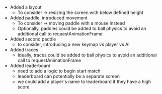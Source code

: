 - Added a layout
  - To consider -> resizing the screen with below defined height
- Added paddle, introduced movement
  - To consider -> moving paddle with a mouse instead
  - Optionally, paddles could be added to ball physics to avoid an additional call to requestAnimationFrame
- Added second paddle
  - to consider, introducing a new keymap vs player vs AI
- Added traces
  - Ideally, traces could be added to ball physics to avoid an additional call to requestAnimationFrame
- Added leaderboard
  - need to add a logic to begin start match
  - leaderboard can potentially be a separate screen
  - we could add a player's name to leaderboard if they have a high score
